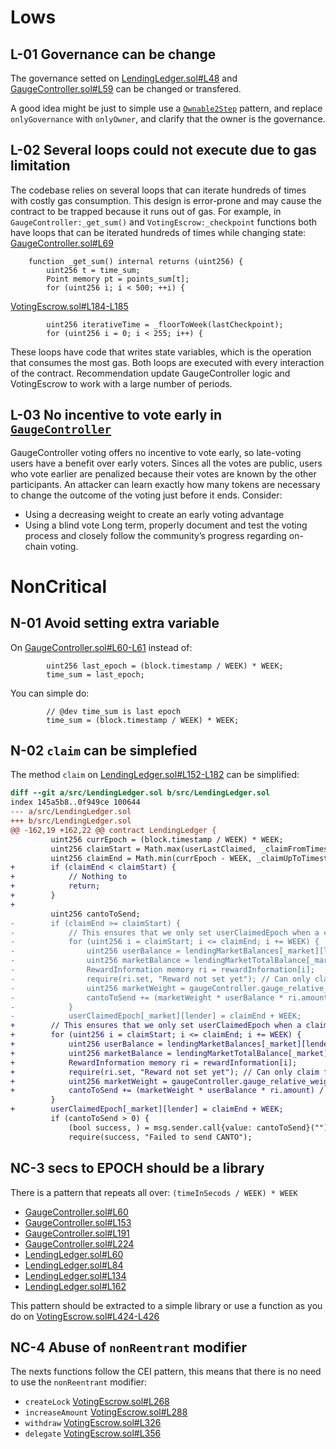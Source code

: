 # Lows

## L-01 Governance can be change

The governance setted on [LendingLedger.sol#L48](https://github.com/code-423n4/2023-08-verwa/blob/a693b4db05b9e202816346a6f9cada94f28a2698/src/LendingLedger.sol#L48) and [GaugeController.sol#L59](https://github.com/code-423n4/2023-08-verwa/blob/a693b4db05b9e202816346a6f9cada94f28a2698/src/GaugeController.sol#L59) can be changed or transfered.

A good idea might be just to simple use a [`Ownable2Step`](https://github.com/OpenZeppelin/openzeppelin-contracts/blob/master/contracts/access/Ownable2Step.sol) pattern, and replace `onlyGovernance` with `onlyOwner`, and clarify that the owner is the governance.

## L-02 Several loops could not execute due to gas limitation

The codebase relies on several loops that can iterate hundreds of times with costly gas
consumption. This design is error-prone and may cause the contract to be trapped because
it runs out of gas.
For example, in `GaugeController:_get_sum()` and `VotingEscrow:_checkpoint` functions both have
loops that can be iterated hundreds of times while changing state:
[GaugeController.sol#L69](https://github.com/code-423n4/2023-08-verwa/blob/a693b4db05b9e202816346a6f9cada94f28a2698/src/GaugeController.sol#L69)
```solidity
    function _get_sum() internal returns (uint256) {
        uint256 t = time_sum;
        Point memory pt = points_sum[t];
        for (uint256 i; i < 500; ++i) {
```

[VotingEscrow.sol#L184-L185](https://github.com/code-423n4/2023-08-verwa/blob/a693b4db05b9e202816346a6f9cada94f28a2698/src/VotingEscrow.sol#L184-L185)
```solidity
        uint256 iterativeTime = _floorToWeek(lastCheckpoint);
        for (uint256 i = 0; i < 255; i++) {
```

These loops have code that writes state variables, which is the operation that consumes the most gas.
Both loops are executed with every interaction of the contract. 
Recommendation update GaugeController logic and VotingEscrow to work with a large number of periods.

## L-03 No incentive to vote early in [`GaugeController`](https://github.com/code-423n4/2023-08-verwa/blob/a693b4db05b9e202816346a6f9cada94f28a2698/src/GaugeController.sol#L211)
GaugeController voting offers no incentive to vote early, so late-voting users have a
benefit over early voters.
Sinces all the votes are public, users who vote earlier are penalized because their votes are
known by the other participants. An attacker can learn exactly how many tokens are
necessary to change the outcome of the voting just before it ends.
Consider:
- Using a decreasing weight to create an early voting advantage
- Using a blind vote Long term, properly document and test the voting process and closely follow the
community’s progress regarding on-chain voting.


# NonCritical

## N-01 Avoid setting extra variable
On [GaugeController.sol#L60-L61](https://github.com/code-423n4/2023-08-verwa/blob/a693b4db05b9e202816346a6f9cada94f28a2698/src/GaugeController.sol#L60-L61) instead of:
```solidity
        uint256 last_epoch = (block.timestamp / WEEK) * WEEK;
        time_sum = last_epoch;
```

You can simple do:
```solidity
        // @dev time_sum is last epoch
        time_sum = (block.timestamp / WEEK) * WEEK;
```

## N-02 `claim` can be simplefied

The method `claim` on [LendingLedger.sol#L152-L182](https://github.com/code-423n4/2023-08-verwa/blob/a693b4db05b9e202816346a6f9cada94f28a2698/src/LendingLedger.sol#L152-L182) can be simplified:
```diff
diff --git a/src/LendingLedger.sol b/src/LendingLedger.sol
index 145a5b8..0f949ce 100644
--- a/src/LendingLedger.sol
+++ b/src/LendingLedger.sol
@@ -162,19 +162,22 @@ contract LendingLedger {
         uint256 currEpoch = (block.timestamp / WEEK) * WEEK;
         uint256 claimStart = Math.max(userLastClaimed, _claimFromTimestamp);
         uint256 claimEnd = Math.min(currEpoch - WEEK, _claimUpToTimestamp);
+        if (claimEnd < claimStart) {
+            // Nothing to
+            return;
+        }
+
         uint256 cantoToSend;
-        if (claimEnd >= claimStart) {
-            // This ensures that we only set userClaimedEpoch when a claim actually happened
-            for (uint256 i = claimStart; i <= claimEnd; i += WEEK) {
-                uint256 userBalance = lendingMarketBalances[_market][lender][i];
-                uint256 marketBalance = lendingMarketTotalBalance[_market][i];
-                RewardInformation memory ri = rewardInformation[i];
-                require(ri.set, "Reward not set yet"); // Can only claim for epochs where rewards are set, even if it is set to 0
-                uint256 marketWeight = gaugeController.gauge_relative_weight_write(_market, i); // Normalized to 1e18
-                cantoToSend += (marketWeight * userBalance * ri.amount) / (1e18 * marketBalance); // (marketWeight / 1e18) * (userBalance / marketBalance) * ri.amount;
-            }
-            userClaimedEpoch[_market][lender] = claimEnd + WEEK;
+        // This ensures that we only set userClaimedEpoch when a claim actually happened
+        for (uint256 i = claimStart; i <= claimEnd; i += WEEK) {
+            uint256 userBalance = lendingMarketBalances[_market][lender][i];
+            uint256 marketBalance = lendingMarketTotalBalance[_market][i];
+            RewardInformation memory ri = rewardInformation[i];
+            require(ri.set, "Reward not set yet"); // Can only claim for epochs where rewards are set, even if it is set to 0
+            uint256 marketWeight = gaugeController.gauge_relative_weight_write(_market, i); // Normalized to 1e18
+            cantoToSend += (marketWeight * userBalance * ri.amount) / (1e18 * marketBalance); // (marketWeight / 1e18) * (userBalance / marketBalance) * ri.amount;
         }
+        userClaimedEpoch[_market][lender] = claimEnd + WEEK;
         if (cantoToSend > 0) {
             (bool success, ) = msg.sender.call{value: cantoToSend}("");
             require(success, "Failed to send CANTO");
```

## NC-3 secs to EPOCH should be a library

There is a pattern that repeats all over:
`(timeInSecods / WEEK) * WEEK`
- [GaugeController.sol#L60](https://github.com/code-423n4/2023-08-verwa/blob/a693b4db05b9e202816346a6f9cada94f28a2698/src/GaugeController.sol#L60)
- [GaugeController.sol#L153](https://github.com/code-423n4/2023-08-verwa/blob/a693b4db05b9e202816346a6f9cada94f28a2698/src/GaugeController.sol#L153)
- [GaugeController.sol#L191](https://github.com/code-423n4/2023-08-verwa/blob/a693b4db05b9e202816346a6f9cada94f28a2698/src/GaugeController.sol#L191)
- [GaugeController.sol#L224](https://github.com/code-423n4/2023-08-verwa/blob/a693b4db05b9e202816346a6f9cada94f28a2698/src/GaugeController.sol#L224)
- [LendingLedger.sol#L60](https://github.com/code-423n4/2023-08-verwa/blob/a693b4db05b9e202816346a6f9cada94f28a2698/src/LendingLedger.sol#L60)
- [LendingLedger.sol#L84](https://github.com/code-423n4/2023-08-verwa/blob/a693b4db05b9e202816346a6f9cada94f28a2698/src/LendingLedger.sol#L84)
- [LendingLedger.sol#L134](https://github.com/code-423n4/2023-08-verwa/blob/a693b4db05b9e202816346a6f9cada94f28a2698/src/LendingLedger.sol#L134)
- [LendingLedger.sol#L162](https://github.com/code-423n4/2023-08-verwa/blob/a693b4db05b9e202816346a6f9cada94f28a2698/src/LendingLedger.sol#L162)

This pattern should be extracted to a simple library or use a function as you do on [VotingEscrow.sol#L424-L426](https://github.com/code-423n4/2023-08-verwa/blob/a693b4db05b9e202816346a6f9cada94f28a2698/src/VotingEscrow.sol#L424-L426)

## NC-4 Abuse of `nonReentrant` modifier

The nexts functions follow the CEI pattern, this means that there is no need to use the `nonReentrant` modifier:
- `createLock` [VotingEscrow.sol#L268](https://github.com/code-423n4/2023-08-verwa/blob/a693b4db05b9e202816346a6f9cada94f28a2698/src/VotingEscrow.sol#L268)
- `increaseAmount` [VotingEscrow.sol#L288](https://github.com/code-423n4/2023-08-verwa/blob/a693b4db05b9e202816346a6f9cada94f28a2698/src/VotingEscrow.sol#L288)
- `withdraw` [VotingEscrow.sol#L326](https://github.com/code-423n4/2023-08-verwa/blob/a693b4db05b9e202816346a6f9cada94f28a2698/src/VotingEscrow.sol#L326)
- `delegate` [VotingEscrow.sol#L356](https://github.com/code-423n4/2023-08-verwa/blob/a693b4db05b9e202816346a6f9cada94f28a2698/src/VotingEscrow.sol#L356)
